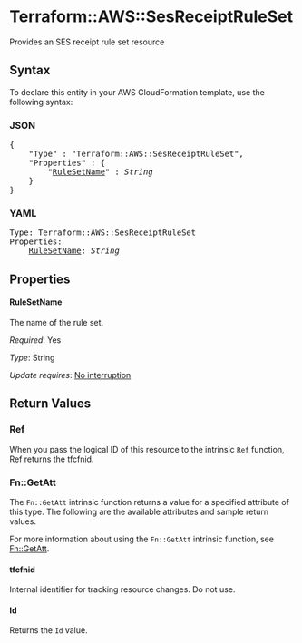 # Terraform::AWS::SesReceiptRuleSet

Provides an SES receipt rule set resource

## Syntax

To declare this entity in your AWS CloudFormation template, use the following syntax:

### JSON

<pre>
{
    "Type" : "Terraform::AWS::SesReceiptRuleSet",
    "Properties" : {
        "<a href="#rulesetname" title="RuleSetName">RuleSetName</a>" : <i>String</i>
    }
}
</pre>

### YAML

<pre>
Type: Terraform::AWS::SesReceiptRuleSet
Properties:
    <a href="#rulesetname" title="RuleSetName">RuleSetName</a>: <i>String</i>
</pre>

## Properties

#### RuleSetName

The name of the rule set.

_Required_: Yes

_Type_: String

_Update requires_: [No interruption](https://docs.aws.amazon.com/AWSCloudFormation/latest/UserGuide/using-cfn-updating-stacks-update-behaviors.html#update-no-interrupt)

## Return Values

### Ref

When you pass the logical ID of this resource to the intrinsic `Ref` function, Ref returns the tfcfnid.

### Fn::GetAtt

The `Fn::GetAtt` intrinsic function returns a value for a specified attribute of this type. The following are the available attributes and sample return values.

For more information about using the `Fn::GetAtt` intrinsic function, see [Fn::GetAtt](https://docs.aws.amazon.com/AWSCloudFormation/latest/UserGuide/intrinsic-function-reference-getatt.html).

#### tfcfnid

Internal identifier for tracking resource changes. Do not use.

#### Id

Returns the <code>Id</code> value.

